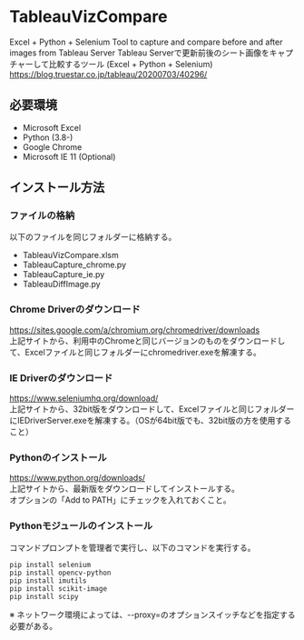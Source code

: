 # TableauVizCompare
Excel + Python + Selenium Tool to capture and compare before and after images from Tableau Server
Tableau Serverで更新前後のシート画像をキャプチャーして比較するツール (Excel + Python + Selenium)
https://blog.truestar.co.jp/tableau/20200703/40296/

## 必要環境
* Microsoft Excel
* Python (3.8-)
* Google Chrome
* Microsoft IE 11 (Optional)

## インストール方法

### ファイルの格納
以下のファイルを同じフォルダーに格納する。
* TableauVizCompare.xlsm
* TableauCapture_chrome.py
* TableauCapture_ie.py
* TableauDiffImage.py

### Chrome Driverのダウンロード
https://sites.google.com/a/chromium.org/chromedriver/downloads  
上記サイトから、利用中のChromeと同じバージョンのものをダウンロードして、Excelファイルと同じフォルダーにchromedriver.exeを解凍する。

### IE Driverのダウンロード
https://www.seleniumhq.org/download/  
上記サイトから、32bit版をダウンロードして、Excelファイルと同じフォルダーにIEDriverServer.exeを解凍する。（OSが64bit版でも、32bit版の方を使用すること）

### Pythonのインストール
https://www.python.org/downloads/  
上記サイトから、最新版をダウンロードしてインストールする。  
オプションの「Add to PATH」にチェックを入れておくこと。

### Pythonモジュールのインストール
コマンドプロンプトを管理者で実行し、以下のコマンドを実行する。
```
pip install selenium
pip install opencv-python
pip install imutils
pip install scikit-image
pip install scipy
```
※ ネットワーク環境によっては、--proxy=のオプションスイッチなどを指定する必要がある。
